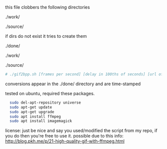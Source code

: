 this file clobbers the following directories

./work/

./source/

if dirs do not exist it tries to create them

./done/

./work/

./source/



```bash
# ./gif2bpp.sh [frames per second] [delay in 100ths of seconds] [url of video to download]
```
conversions appear in the ./done/ directory and are time-stamped

tested on ubuntu, required these packages.
```bash
  sudo del-apt-repository universe
  sudo apt-get update
  sudo apt-get upgrade
  sudo apt install ffmpeg
  sudo apt install imagemagick
```


license:
just be nice and say you used/modified the script from my repo, if you do then you're free to use it.
possible due to this info: http://blog.pkh.me/p/21-high-quality-gif-with-ffmpeg.html
